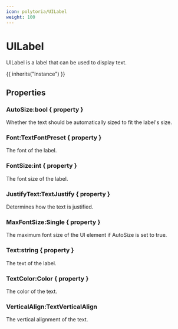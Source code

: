 ```yaml
---
icon: polytoria/UILabel
weight: 100
---
```


# UILabel

UILabel is a label that can be used to display text.

{{ inherits("Instance") }}

## Properties

### AutoSize:bool { property }

Whether the text should be automatically sized to fit the label's size.

### Font:TextFontPreset { property }

The font of the label.

### FontSize:int { property }

The font size of the label.

### JustifyText:TextJustify { property }

Determines how the text is justified.

### MaxFontSize:Single { property }

The maximum font size of the UI element if AutoSize is set to true.

### Text:string { property }

The text of the label.

### TextColor:Color { property }

The color of the text.

### VerticalAlign:TextVerticalAlign

The vertical alignment of the text.
